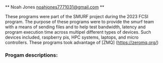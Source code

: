 ** Noah Jones <noahjones7771031@gmail.com> **

These programs were part of the SMURF project during the 2023 FCSI program.
The purpose of these programs were to provide the smurf team with a means of 
sending files and to help test bandwidth, latency and program execution time
across multipel different types of devices. Such devices included, raspberry pis,
HPC systems, laptops, and micro controllers. These programs took advantage of [ZMQ] (https://zeromq.org/) 

### Progam descriptions:

